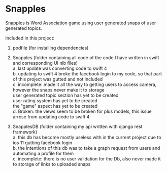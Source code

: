 ﻿# Snapples
Snapples is Word Association game using user generated snaps of user generated topics.

Included in this project:
  1. podfile (for installing dependencies)
  
  2. Snapples (folder containing all code of the code I have written in swift and corresponding UI nib files)<br />
    a. last update was converting code to swift 4<br />
    b. updating to swift 4 broke the facebook login to my code,  so that part of this project was gutted and not included<br />
    c. incomplete: made it all the way to getting users to access camera,  however the snaps never make it to storage<br />
       user generated topic section has yet to be created<br />
       user rating system has yet to be created<br />
       the "game" aspect has yet to be created<br />
    d. Broken: the views seem to be broken for plus models,  this issue arrose from updating code to swift 4<br />
    
  3. SnapplesDB (folder containing my api written with django rest framework)<br />
    a. this db has become mostly useless with in the current project due to ios 11 gutting facebook login<br />
    b. the intentions of this db was to take a graph request from users and automating a profile for them<br />
    c. incomplete: there is no user validation for the Db, also never made it to storage of links to uploaded snaps<br />
    








